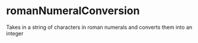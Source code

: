 # romanNumeralConversion
Takes in a string of characters in roman numerals and converts them into an integer
